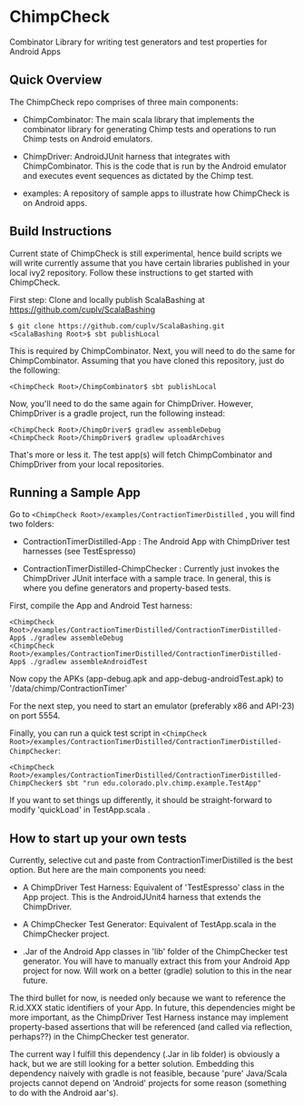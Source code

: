 # ChimpCheck
Combinator Library for writing test generators and test properties for Android Apps

## Quick Overview

The ChimpCheck repo comprises of three main components:

 * ChimpCombinator: The main scala library that implements the combinator library for generating Chimp tests and operations to run Chimp tests on Android emulators.

 * ChimpDriver: AndroidJUnit harness that integrates with ChimpCombinator. This is the code that is run by the Android emulator and executes event sequences as dictated by the Chimp test.

 * examples: A repository of sample apps to illustrate how ChimpCheck is on Android apps.

## Build Instructions

Current state of ChimpCheck is still experimental, hence build scripts we will write currently assume that you have certain libraries published in your local ivy2 repository. Follow these instructions to get started with ChimpCheck.

First step: Clone and locally publish ScalaBashing at https://github.com/cuplv/ScalaBashing

```
$ git clone https://github.com/cuplv/ScalaBashing.git
<ScalaBashing Root>$ sbt publishLocal
```

This is required by ChimpCombinator. Next, you will need to do the same for ChimpCombinator. Assuming that you have cloned this repository, just do the following:

```
<ChimpCheck Root>/ChimpCombinator$ sbt publishLocal
```

Now, you'll need to do the same again for ChimpDriver. However, ChimpDriver is a gradle project, run the following instead:

```
<ChimpCheck Root>/ChimpDriver$ gradlew assembleDebug
<ChimpCheck Root>/ChimpDriver$ gradlew uploadArchives
```

That's more or less it. The test app(s) will fetch ChimpCombinator and ChimpDriver from your local repositories.

## Running a Sample App

Go to ```<ChimpCheck Root>/examples/ContractionTimerDistilled``` , you will find two folders:

  * ContractionTimerDistilled-App : The Android App with ChimpDriver test harnesses (see TestEspresso)

  * ContractionTimerDistilled-ChimpChecker : Currently just invokes the ChimpDriver JUnit interface with a sample trace. In general, this is where you define generators and property-based tests.

First, compile the App and Android Test harness:

```
<ChimpCheck Root>/examples/ContractionTimerDistilled/ContractionTimerDistilled-App$ ./gradlew assembleDebug
<ChimpCheck Root>/examples/ContractionTimerDistilled/ContractionTimerDistilled-App$ ./gradlew assembleAndroidTest
```

Now copy the APKs (app-debug.apk and app-debug-androidTest.apk) to '/data/chimp/ContractionTimer'

For the next step, you need to start an emulator (preferably x86 and API-23) on port 5554. 

Finally, you can run a quick test script in ```<ChimpCheck Root>/examples/ContractionTimerDistilled/ContractionTimerDistilled-ChimpChecker```:

```
<ChimpCheck Root>/examples/ContractionTimerDistilled/ContractionTimerDistilled-ChimpChecker$ sbt "run edu.colorado.plv.chimp.example.TestApp"
```

If you want to set things up differently, it should be straight-forward to modify 'quickLoad' in TestApp.scala .

## How to start up your own tests

Currently, selective cut and paste from ContractionTimerDistilled is the best option. But here are the main components you need:

  * A ChimpDriver Test Harness: Equivalent of 'TestEspresso' class in the App project. This is the AndroidJUnit4 harness that extends the ChimpDriver.

  * A ChimpChecker Test Generator: Equivalent of TestApp.scala in the ChimpChecker project.

  * .Jar of the Android App classes in 'lib' folder of the ChimpChecker test generator. You will have to manually extract this from your Android App project for now. Will work on a better (gradle) solution to this in the near future.

The third bullet for now, is needed only because we want to reference the R.id.XXX static identifiers of your App. In future, this dependencies
might be more important, as the ChimpDriver Test Harness instance may implement property-based assertions that will be referenced 
(and called via reflection, perhaps??) in the ChimpChecker test generator.

The current way I fulfill this dependency (.Jar in lib folder) is obviously a hack, but we are still looking for a better solution. Embedding this dependency
naively with gradle is not feasible, because 'pure' Java/Scala projects cannot depend on 'Android' projects for some reason (something to do with the Android aar's). 

 


